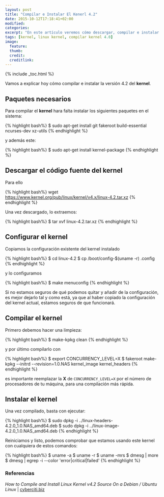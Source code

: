 ```yaml
---
layout: post
title: "Compilar e Instalar El Kenerl 4.2"
date: 2015-10-12T17:18:41+02:00
modified:
categories:
excerpt: "En este artículo veremos cómo descargar, compilar e instalar el kernel 4.2 de linux"
tags: [kernel, linux kernel, compilar kernel 4.0]
image:
  feature:
  thumb:
  credit:
  creditlink:
---
```

{% include _toc.html %}

Vamos a explicar hoy cómo compilar e instalar la versión 4.2 del __kernel__.

## Paquetes necesarios

Para compilar el __kernel__ hara falta instalar los siguientes paquetes en el sistema:

{% highlight bash%}
$ sudo apt-get install git fakeroot build-essential ncurses-dev xz-utils
{% endhighlight %}

<!--ad-->

y además este:

{% highlight bash%}
$ sudo apt-get install kernel-package
{% endhighlight %}

## Descargar el código fuente del kernel

Para ello

{% highlight bash%}
wget https://www.kernel.org/pub/linux/kernel/v4.x/linux-4.2.tar.xz
{% endhighlight %}

Una vez descargado, lo extraemos:

{% highlight bash%}
$ tar xvf linux-4.2.tar.xz
{% endhighlight %}

## Configurar el kernel

Copiamos la configuración existente del kernel instalado

{% highlight bash%}
$ cd linux-4.2
$ cp /boot/config-$(uname -r) .config
{% endhighlight %}

y lo configuramos

{% highlight bash%}
$ make menuconfig
{% endhighlight %}

Si no estamos seguros de qué podemos quitar y añadir de la configuración, es mejor dejarlo tal y como está, ya que al haber copiado la configuración del kernel actual, estamos seguros de que funcionará.

## Compilar el kernel

Primero debemos hacer una limpieza:

{% highlight bash%}
$ make-kpkg clean
{% endhighlight %}

y por último compilarlo con

{% highlight bash%}
$ export CONCURRENCY_LEVEL=X
$ fakeroot make-kpkg --initrd --revision=1.0.NAS kernel_image kernel_headers
{% endhighlight %}

es importante reemplazar la __X__ de `CONCURRENCY_LEVEL=X` por el número de procesadores de tu máquina, para una compilación más rápida.

## Instalar el kernel

Una vez compilado, basta con ejecutar:

{% highlight bash%}
$ sudo dpkg -i ../linux-headers-4.2.0_1.0.NAS_amd64.deb
$ sudo dpkg -i ../linux-image-4.2.0_1.0.NAS_amd64.deb
{% endhighlight %}

Reiniciamos y listo, podemos comprobar que estamos usando este kernel con cualquiera de estos comandos:

{% highlight bash%}
$ uname -a
$ uname -r
$ uname -mrs
$ dmesg | more
$ dmesg | egrep -i --color 'error|critical|failed'
{% endhighlight %}

### Referencias

_How to Compile and Install Linux Kernel v4.2 Source On a Debian / Ubuntu Linux_ | [cyberciti.biz](http://www.cyberciti.biz/faq/debian-ubuntu-building-installing-a-custom-linux-kernel/ "How to Compile and Install Linux Kernel v4.2 Source On a Debian / Ubuntu Linux")
